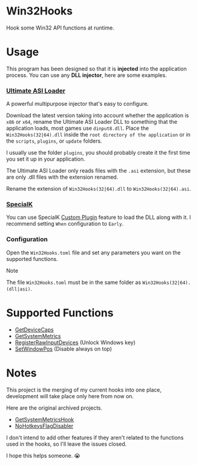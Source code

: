 # Win32Hooks
Hook some Win32 API functions at runtime.

# Usage
This program has been designed so that it is **injected** into the application process. You can use any **DLL injector**, here are some examples.

### [Ultimate ASI Loader](https://github.com/ThirteenAG/Ultimate-ASI-Loader)
A powerful multipurpose injector that's easy to configure.

Download the latest version taking into account whether the application is `x86` or `x64`, rename the Ultimate ASI Loader DLL to something that the application loads, most games use `dinput8.dll`. Place the `Win32Hooks(32|64).dll` inside the `root directory of the application` or in the `scripts`, `plugins`, or `update` folders.

I usually use the folder `plugins`, you should probably create it the first time you set it up in your application.

The Ultimate ASI Loader only reads files with the `.asi` extension, but these are only .dll files with the extension renamed.

Rename the extension of `Win32Hooks(32|64).dll` to `Win32Hooks(32|64).asi`.

### [SpecialK](https://github.com/SpecialKO/SpecialK)
You can use SpecialK [Custom Plugin](https://wiki.special-k.info/en/SpecialK/Tools#custom-plugin) feature to load the DLL along with it. I recommend setting `When` configuration to `Early`.

### Configuration
Open the `Win32Hooks.toml` file and set any parameters you want on the supported functions.

> [!NOTE]
> The file `Win32Hooks.toml` must be in the same folder as `Win32Hooks(32|64).(dll|asi)`.

# Supported Functions
* [GetDeviceCaps](https://learn.microsoft.com/en-us/windows/win32/api/wingdi/nf-wingdi-getdevicecaps)
* [GetSystemMetrics](https://learn.microsoft.com/en-us/windows/win32/api/winuser/nf-winuser-getsystemmetrics)
* [RegisterRawInputDevices](https://learn.microsoft.com/en-us/windows/win32/api/winuser/nf-winuser-registerrawinputdevices) (Unlock Windows key)
* [SetWindowPos](https://learn.microsoft.com/en-us/windows/win32/api/winuser/nf-winuser-setwindowpos) (Disable always on top)

# Notes
This project is the merging of my current hooks into one place, development will take place only here from now on.

Here are the original archived projects.

* [GetSystemMetricsHook](https://github.com/Braasileiro/GetSystemMetricsHook)
* [NoHotkeysFlagDisabler](https://github.com/Braasileiro/NoHotkeysFlagDisabler)

I don't intend to add other features if they aren't related to the functions used in the hooks, so I'll leave the issues closed.

I hope this helps someone. :sob:

